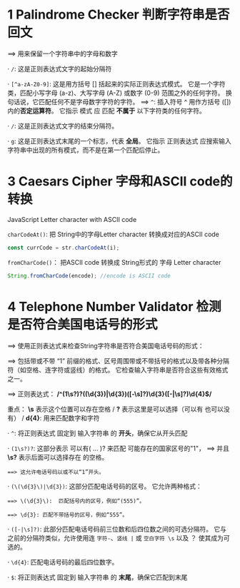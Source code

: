 # 1 Palindrome Checker 判断字符串是否回文
==> 用来保留一个字符串中的字母和数字

· `/`: 这是正则表达式文字的起始分隔符

· `[^a-zA-Z0-9]`: 这是用方括号 [] 括起来的实际正则表达式模式。 它是一个字符类，匹配小写字母 (a-z)、大写字母 (A-Z) 或数字 (0-9) 范围之外的任何字符。 换句话说，它匹配任何不是字母数字字符的字符。
    ==> `^`: 插入符号 ^ 用作方括号 ([]) 内的**否定运算符**。 它指示 模式 应 匹配 **不属于** 以下字符类的任何字符。

· `/`: 这是正则表达式文字的结束分隔符。

· `g`: 这是正则表达式末尾的一个标志，代表 **全局**。 它指示 正则表达式 应搜索输入字符串中出现的所有模式，而不是在第一个匹配后停止。

# 3 Caesars Cipher 字母和ASCII code的转换
JavaScript Letter character with ASCII code

`charCodeAt()`: 把 String中的字母Letter character 转换成对应的ASCII code
```JavaScript
const currCode = str.charCodeAt(i);
```

`fromCharCode()`： 把ASCII code 转换成 String形式的 字母 Letter character
```JavaScript
String.fromCharCode(encode); //encode is ASCII code
```
# 4 Telephone Number Validator 检测是否符合美国电话号的形式
==> 使用正则表达式来检查String字符串是否符合美国电话号码的形式：

==> 包括带或不带 “1” 前缀的格式、区号周围带或不带括号的格式以及带各种分隔符（如空格、连字符或竖线）的格式。 它检查输入字符串是否符合这些有效格式之一。

==> 正则表达式： **/^(1\s?)?(\(\d{3}\)|\d{3})([-\s]?)\d{3}([-|\s]?)\d{4}$/**

重点： **\s** 表示这个位置可以存在空格  /   **?** 表示这里是可以选择（可以有 也可以没有） / **d{4}**: 用来匹配数字和字符

· `^`: 将正则表达式 固定到 输入字符串 的 **开头**，确保它从开头匹配

· `(1\s?)?`: 这部分表示 可以有( ... )? 来匹配 可能存在的国家区号的"1"， ==> 并且 **\s?** 表示后面可以选择存在 的空格。 

    ==> 这允许电话号码以或不以“1”开头。
    
· `(\(\d{3}\)|\d{3})`: 这部分匹配电话号码的区号。 它允许两种格式：

    ==> \(\d{3}\):  匹配括号内的区号，例如“(555)”。
  
    ==> \d{3}: 匹配不带括号的区号，例如“555”。

· `([-|\s]?)`: 此部分匹配电话号码前三位数和后四位数之间的可选分隔符。 它与之前的分隔符类似，允许使用连 `字符-`、`竖线 |` 或 `空白字符 \s` 以及 ？ 使其成为可选的。

· `\d{4}`: 匹配电话号码的最后四位数字。

· `$`: 将正则表达式 固定到 输入字符串 的 **末尾**，确保它匹配到末尾
